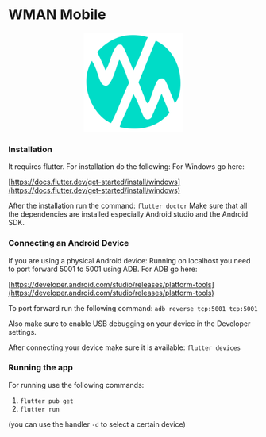 # WMAN Mobile
<p align="center">
<img src="./assets/wman_logo_teal.png" alt="wman logo" style="height: 200px; width: 200px;"/>
</p>

### Installation

It requires flutter. For installation do the following:
For Windows go here:

[https://docs.flutter.dev/get-started/install/windows](https://docs.flutter.dev/get-started/install/windows)

After the installation run the command:
`flutter doctor`
Make sure that all the dependencies are installed especially Android studio and the Android SDK.

### Connecting an Android Device

If you are using a physical Android device:
Running on localhost you need to port forward 5001 to 5001 using ADB.
For ADB go here:

[https://developer.android.com/studio/releases/platform-tools](https://developer.android.com/studio/releases/platform-tools)

To port forward run the following command:
`adb reverse tcp:5001 tcp:5001`

 Also make sure to enable USB debugging on your device in the Developer settings.

After connecting your device make sure it is available:
`flutter devices`

### Running the app
For running  use the following commands:

1. `flutter pub get`
2. `flutter run`

(you can use  the handler `-d` to select a certain device)
